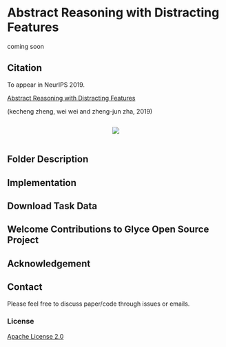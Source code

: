 # Abstract Reasoning with Distracting Features

coming soon
## Citation 

To appear in NeurIPS 2019. 

[Abstract Reasoning with Distracting Features]()

(kecheng zheng, wei wei and zheng-jun zha, 2019)

```

```

<div width="20%", height="20%", align="center">
   <img src="https://github.com/zkcys001/distracting_feature/blob/master/git_images/LEN.png"><br><br>
</div>


## Folder Description

## Implementation 


## Download Task Data 



## Welcome Contributions to Glyce Open Source Project 


## Acknowledgement      




## Contact 

Please feel free to discuss paper/code through issues or emails.


### License 
[Apache License 2.0](./LICENSE)
